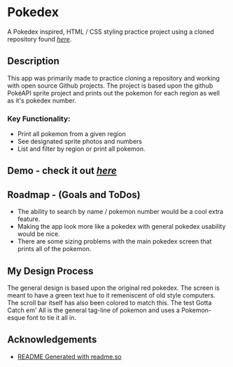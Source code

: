 
# Pokedex

A Pokedex inspired, HTML / CSS styling practice project using a cloned repository found [*here*](https://github.com/PokeAPI/sprites.git).

## Description

This app was primarily made to practice cloning a repository and working with open source Github projects. The project is based upon the github PokéAPI sprite project and prints out the pokemon for each region as well as it's pokedex number. 

### Key Functionality:
- Print all pokemon from a given region
- See designated sprite photos and numbers
- List and filter by region or print all pokemon.
## Demo - check it out [*here*](https://resonant-pony-4d0ebe.netlify.app/)

<Insert gif and link to demo>


## Roadmap - (Goals and ToDos)

- The ability to search by name / pokemon number would be a cool extra feature.
- Making the app look more like a pokedex with general pokedex usability would be nice.
- There are some sizing problems with the main pokedex screen that prints all of the pokemon.

## My Design Process

The general design is based upon the original red pokedex. The screen is meant to have a green text hue to it remeniscent of old style computers. The scroll bar itself has also been colored to match this. The test Gotta Catch em' All is the general tag-line of pokemon and uses a Pokemon-esque font to tie it all in.


## Acknowledgements

 - [README Generated with readme.so](https://readme.so/editor)
